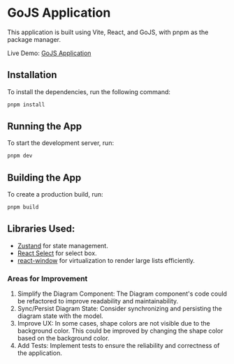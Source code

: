 # GoJS Application

This application is built using Vite, React, and GoJS, with pnpm as the package manager.

Live Demo: [GoJS Application](https://gojs-app.vercel.app/)

## Installation

To install the dependencies, run the following command:

```bash
pnpm install
```

## Running the App
To start the development server, run:

```bash
pnpm dev
```

## Building the App
To create a production build, run:
```bash
pnpm build
```

## Libraries Used:
- [Zustand](https://github.com/pmndrs/zustand) for state management.
- [React Select](https://react-select.com/home) for select box.
- [react-window](https://github.com/bvaughn/react-window) for virtualization to render large lists efficiently.

### Areas for Improvement
1. Simplify the Diagram Component: The Diagram component's code could be refactored to improve readability and maintainability.
2. Sync/Persist Diagram State: Consider synchronizing and persisting the diagram state with the model.
3. Improve UX: In some cases, shape colors are not visible due to the background color. This could be improved by changing the shape color based on the background color.
3. Add Tests: Implement tests to ensure the reliability and correctness of the application.
